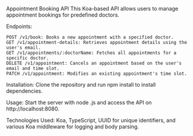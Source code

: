 Appointment Booking API
This Koa-based API allows users to manage appointment bookings for predefined doctors.

Endpoints:
```
POST /v1/book: Books a new appointment with a specified doctor.
GET /v1/appointment-details: Retrieves appointment details using the user's email.
GET /v1/appointments/:doctorName: Fetches all appointments for a specific doctor.
DELETE /v1/appointment: Cancels an appointment based on the user's email and time slot.
PATCH /v1/appointment: Modifies an existing appointment's time slot.
```
Installation:
Clone the repository and run npm install to install dependencies.

Usage:
Start the server with node <your-entry-file>.js and access the API on http://localhost:8080.

Technologies Used:
Koa, TypeScript, UUID for unique identifiers, and various Koa middleware for logging and body parsing.






